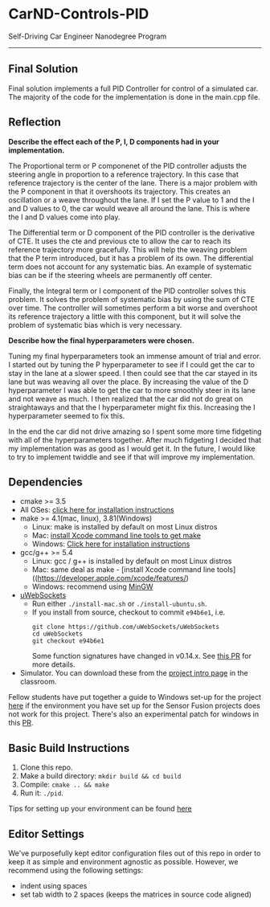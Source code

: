 # CarND-Controls-PID
Self-Driving Car Engineer Nanodegree Program

---

## Final Solution

Final solution implements a full PID Controller for control of a simulated car. The majority of the code for the implementation is done in the main.cpp file.

## Reflection

**Describe the effect each of the P, I, D components had in your implementation.**

The Proportional term or P componenet of the PID controller adjusts the steering angle in proportion to a reference trajectory. In this case that reference trajectory is the center of the lane. There is a major problem with the P component in that it overshoots its trajectory. This creates an oscillation or a weave throughout the lane. If I set the P value to 1 and the I and D values to 0, the car would weave all around the lane. This is where the I and D values come into play.

The Differential term or D component of the PID controller is the derivative of CTE. It uses the cte and previous cte to allow the car to reach its reference trajectory more gracefully. This will help the weaving problem that the P term introduced, but it has a problem of its own. The differential term does not account for any systematic bias. An example of systematic bias can be if the steering wheels are permanently off center.

Finally, the Integral term or I component of the PID controller solves this problem. It solves the problem of systematic bias by using the sum of CTE over time. The controller will sometimes perform a bit worse and overshoot its reference trajectory a little with this component, but it will solve the problem of systematic bias which is very necessary.

**Describe how the final hyperparameters were chosen.**

Tuning my final hyperparameters took an immense amount of trial and error. I started out by tuning the P hyperparameter to see if I could get the car to stay in the lane at a slower speed. I then could see that the car stayed in its lane but was weaving all over the place. By increasing the value of the D hyperparameter I was able to get the car to more smoothly steer in its lane and not weave as much. I then realized that the car did not do great on straightaways and that the I hyperparameter might fix this. Increasing the I hyperparameter seemed to fix this.

In the end the car did not drive amazing so I spent some more time fidgeting with all of the hyperparameters together. After much fidgeting I decided that my implementation was as good as I would get it. In the future, I would like to try to implement twiddle and see if that will improve my implementation.


## Dependencies

* cmake >= 3.5
 * All OSes: [click here for installation instructions](https://cmake.org/install/)
* make >= 4.1(mac, linux), 3.81(Windows)
  * Linux: make is installed by default on most Linux distros
  * Mac: [install Xcode command line tools to get make](https://developer.apple.com/xcode/features/)
  * Windows: [Click here for installation instructions](http://gnuwin32.sourceforge.net/packages/make.htm)
* gcc/g++ >= 5.4
  * Linux: gcc / g++ is installed by default on most Linux distros
  * Mac: same deal as make - [install Xcode command line tools]((https://developer.apple.com/xcode/features/)
  * Windows: recommend using [MinGW](http://www.mingw.org/)
* [uWebSockets](https://github.com/uWebSockets/uWebSockets)
  * Run either `./install-mac.sh` or `./install-ubuntu.sh`.
  * If you install from source, checkout to commit `e94b6e1`, i.e.
    ```
    git clone https://github.com/uWebSockets/uWebSockets 
    cd uWebSockets
    git checkout e94b6e1
    ```
    Some function signatures have changed in v0.14.x. See [this PR](https://github.com/udacity/CarND-MPC-Project/pull/3) for more details.
* Simulator. You can download these from the [project intro page](https://github.com/udacity/self-driving-car-sim/releases) in the classroom.

Fellow students have put together a guide to Windows set-up for the project [here](https://s3-us-west-1.amazonaws.com/udacity-selfdrivingcar/files/Kidnapped_Vehicle_Windows_Setup.pdf) if the environment you have set up for the Sensor Fusion projects does not work for this project. There's also an experimental patch for windows in this [PR](https://github.com/udacity/CarND-PID-Control-Project/pull/3).

## Basic Build Instructions

1. Clone this repo.
2. Make a build directory: `mkdir build && cd build`
3. Compile: `cmake .. && make`
4. Run it: `./pid`. 

Tips for setting up your environment can be found [here](https://classroom.udacity.com/nanodegrees/nd013/parts/40f38239-66b6-46ec-ae68-03afd8a601c8/modules/0949fca6-b379-42af-a919-ee50aa304e6a/lessons/f758c44c-5e40-4e01-93b5-1a82aa4e044f/concepts/23d376c7-0195-4276-bdf0-e02f1f3c665d)

## Editor Settings

We've purposefully kept editor configuration files out of this repo in order to
keep it as simple and environment agnostic as possible. However, we recommend
using the following settings:

* indent using spaces
* set tab width to 2 spaces (keeps the matrices in source code aligned)